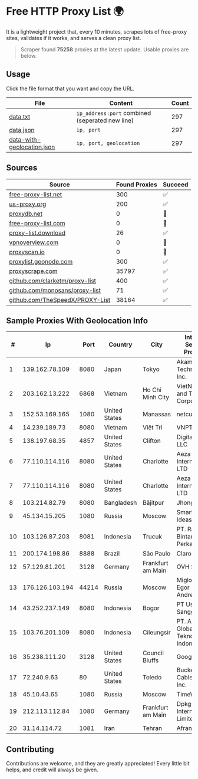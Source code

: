 
# Free HTTP Proxy List 🌍

It is a lightweight project that, every 10 minutes, scrapes lots of free-proxy sites, validates if it works, and serves a clean proxy list.


> Scraper found **75258** proxies at the latest update. Usable proxies are below.

## Usage

Click the file format that you want and copy the URL.


|File|Content|Count|
|----|-------|-----|
|[data.txt](https://raw.githubusercontent.com/themiralay/Proxy-List-World/master/data.txt)|`ip_address:port` combined (seperated new line)|297|
|[data.json](https://raw.githubusercontent.com/themiralay/Proxy-List-World/master/data.json)|`ip, port`|297|
|[data-with-geolocation.json](https://raw.githubusercontent.com/themiralay/Proxy-List-World/master/data-with-geolocation.json)|`ip, port, geolocation`|297|

## Sources

|Source|Found Proxies|Succeed|
|------|-------------|-------|
|[free-proxy-list.net](https://free-proxy-list.net)|300|✅|
|[us-proxy.org](https://www.us-proxy.org)|200|✅|
|[proxydb.net](http://proxydb.net)|0|🚫|
|[free-proxy-list.com](https://free-proxy-list.com/?page=&port=&type%5B%5D=http&type%5B%5D=https&up_time=0&search=Search)|0|🚫|
|[proxy-list.download](https://www.proxy-list.download/HTTP)|26|✅|
|[vpnoverview.com](https://vpnoverview.com/privacy/anonymous-browsing/free-proxy-servers)|0|🚫|
|[proxyscan.io](https://www.proxyscan.io)|0|🚫|
|[proxylist.geonode.com](https://proxylist.geonode.com/api/proxy-list?limit=300&page=1&sort_by=lastChecked&sort_type=desc&protocols=http,https)|300|✅|
|[proxyscrape.com](https://api.proxyscrape.com/v2/?request=displayproxies&protocol=http&timeout=10000&country=all&ssl=all&anonymity=all)|35797|✅|
|[github.com/clarketm/proxy-list](https://raw.githubusercontent.com/clarketm/proxy-list/master/proxy-list-raw.txt)|400|✅|
|[github.com/monosans/proxy-list](https://raw.githubusercontent.com/monosans/proxy-list/main/proxies/http.txt)|71|✅|
|[github.com/TheSpeedX/PROXY-List](https://raw.githubusercontent.com/TheSpeedX/PROXY-List/master/http.txt)|38164|✅|


## Sample Proxies With Geolocation Info

|#|Ip|Port|Country|City|Internet Service Provider|
|-|--|----|-------|----|-------------------------|
|1|139.162.78.109|8080|Japan|Tokyo|Akamai Technologies, Inc.|
|2|203.162.13.222|6868|Vietnam|Ho Chi Minh City|VietNam Post and Telecom Corporation|
|3|152.53.169.165|1080|United States|Manassas|netcup GmbH|
|4|14.239.189.73|8080|Vietnam|Việt Trì|VNPT|
|5|138.197.68.35|4857|United States|Clifton|DigitalOcean, LLC|
|6|77.110.114.116|8080|United States|Charlotte|Aeza International LTD|
|7|77.110.114.116|8080|United States|Charlotte|Aeza International LTD|
|8|103.214.82.79|8080|Bangladesh|Bājitpur|Jhongkar IT|
|9|45.134.15.205|1080|Russia|Moscow|Smart Digital Ideas DOO|
|10|103.126.87.203|8081|Indonesia|Trucuk|PT. Rasi Bintang Perkasa|
|11|200.174.198.86|8888|Brazil|São Paulo|Claro S.A|
|12|57.129.81.201|3128|Germany|Frankfurt am Main|OVH SAS|
|13|176.126.103.194|44214|Russia|Moscow|Miglovets Egor Andreevich|
|14|43.252.237.149|8080|Indonesia|Bogor|PT Usaha Adi Sanggoro|
|15|103.76.201.109|8080|Indonesia|Cileungsir|PT. Arjuna Global Teknologi Indonesia|
|16|35.238.111.20|3128|United States|Council Bluffs|Google LLC|
|17|72.240.9.63|80|United States|Toledo|Buckeye Cablevision, Inc.|
|18|45.10.43.65|1080|Russia|Moscow|TimeWeb LLC|
|19|212.113.112.84|1080|Germany|Frankfurt am Main|DpkgSoft International Limited|
|20|31.14.114.72|1081|Iran|Tehran|Afranet Co|



## Contributing

Contributions are welcome, and they are greatly appreciated! Every
little bit helps, and credit will always be given.

